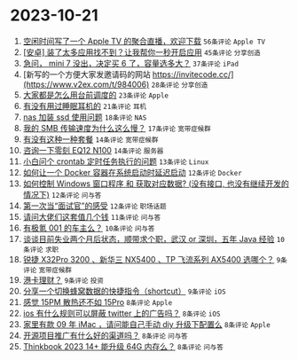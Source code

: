 # 2023-10-21

1. [空闲时间写了一个 Apple TV 的聚合直播，欢迎下载](https://www.v2ex.com/t/984001) `56条评论` `Apple TV`
1. [[安卓] 装了太多应用找不到？让我帮你一秒开启应用](https://www.v2ex.com/t/983972) `45条评论` `分享创造`
1. [急问， mini 7 没出，决定买 6 了，容量选多大？](https://www.v2ex.com/t/983973) `37条评论` `iPad`
1. [新写的一个方便大家发邀请码的网站 https://invitecode.cc/](https://www.v2ex.com/t/984006) `28条评论` `分享创造`
1. [大家都是怎么用台前调度的](https://www.v2ex.com/t/984025) `23条评论` `Apple`
1. [有没有用过睡眠耳机的](https://www.v2ex.com/t/983996) `21条评论` `耳机`
1. [nas 加装 ssd 使用问题](https://www.v2ex.com/t/983977) `18条评论` `NAS`
1. [我的 SMB 传输速度为什么这么慢？](https://www.v2ex.com/t/983981) `17条评论` `宽带症候群`
1. [有没有这种一种套餐](https://www.v2ex.com/t/984000) `14条评论` `宽带症候群`
1. [咨询一下零刻 EQ12 N100](https://www.v2ex.com/t/983987) `14条评论` `服务器`
1. [小白问个 crontab 定时任务执行的问题](https://www.v2ex.com/t/984021) `13条评论` `Linux`
1. [如何让一个 Docker 容器在系统启动时延迟启动](https://www.v2ex.com/t/984031) `12条评论` `Docker`
1. [如何控制 Windows 窗口程序 和 获取对应数据? (没有接口, 也没有继续开发的情况下)](https://www.v2ex.com/t/984002) `12条评论` `问与答`
1. [第一次当“面试官”的感受](https://www.v2ex.com/t/983978) `12条评论` `职场话题`
1. [请问大佬们这套值几个钱](https://www.v2ex.com/t/983993) `11条评论` `问与答`
1. [有极氪 001 的车主么？](https://www.v2ex.com/t/984040) `10条评论` `问与答`
1. [谈谈目前失业两个月后状态，顺带求个职，武汉 or 深圳，五年 Java 经验](https://www.v2ex.com/t/983975) `10条评论` `求职`
1. [锐捷 X32Pro 3200 、新华三 NX5400 、TP 飞流系列 AX5400 选哪个？](https://www.v2ex.com/t/984044) `9条评论` `宽带症候群`
1. [港卡理财？](https://www.v2ex.com/t/984027) `9条评论` `投资`
1. [分享一个切换蜂窝数据的快捷指令（shortcut）](https://www.v2ex.com/t/984023) `9条评论` `iOS`
1. [感觉 15PM 散热还不如 15Pro](https://www.v2ex.com/t/984032) `8条评论` `Apple`
1. [ios 有什么规则可以屏蔽 twitter 上的广告吗？](https://www.v2ex.com/t/984022) `8条评论` `iOS`
1. [家里有款 09 年 iMac ，请问能自己手动 diy 升级下配置么](https://www.v2ex.com/t/984013) `8条评论` `Apple`
1. [开源项目推广有什么好的渠道吗？](https://www.v2ex.com/t/984005) `8条评论` `问与答`
1. [Thinkbook 2023 14+ 能升级 64G 内存么？](https://www.v2ex.com/t/983989) `8条评论` `问与答`
